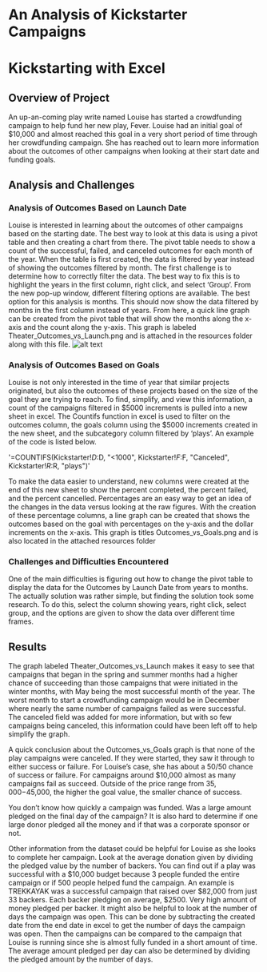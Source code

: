 # An Analysis of Kickstarter Campaigns
# Kickstarting with Excel

## Overview of Project
An up-an-coming play write named Louise has started a crowdfunding campaign to help fund her new play, Fever. Louise had an initial goal of $10,000 and almost reached this goal in a very short period of time through her crowdfunding campaign. She has reached out to learn more information about the outcomes of other campaigns when looking at their start date and funding goals. 

## Analysis and Challenges

### Analysis of Outcomes Based on Launch Date
Louise is interested in learning about the outcomes of other campaigns based on the starting date. The best way to look at this data is using a pivot table and then creating a chart from there. The pivot table needs to show a count of the successful, failed, and canceled outcomes for each month of the year. When the table is first created, the data is filtered by year instead of showing the outcomes filtered by month. The first challenge is to determine how to correctly filter the data. The best way to fix this is to highlight the years in the first column, right click, and select ‘Group’. From the new pop-up window, different filtering options are available. The best option for this analysis is months. This should now show the data filtered by months in the first column instead of years. From here, a quick line graph can be created from the pivot table that will show the months along the x-axis and the count along the y-axis. This graph is labeled Theater_Outcomes_vs_Launch.png and is attached in the resources folder along with this file. ![alt text](Theater_Outcomes_vs_Launch.png)

### Analysis of Outcomes Based on Goals
Louise is not only interested in the time of year that similar projects originated, but also the outcomes of these projects based on the size of the goal they are trying to reach. To find, simplify, and view this information, a count of the campaigns filtered in $5000 increments is pulled into a new sheet in excel. The Countifs function in excel is used to filter on the outcomes column, the goals column using the $5000 increments created in the new sheet, and the subcategory column filtered by ‘plays’. An example of the code is listed below.

'=COUNTIFS(Kickstarter!$D:$D, "<1000", Kickstarter!$F:$F, "Canceled", Kickstarter!$R:$R, "plays")'

To make the data easier to understand, new columns were created at the end of this new sheet to show the percent completed, the percent failed, and the percent cancelled. Percentages are an easy way to get an idea of the changes in the data versus looking at the raw figures. 
With the creation of these percentage columns, a line graph can be created that shows the outcomes based on the goal with percentages on the y-axis and the dollar increments on the x-axis. This graph is  titles Outcomes_vs_Goals.png and is also located in the attached resources folder 
### Challenges and Difficulties Encountered
One of the main difficulties is figuring out how to change the pivot table to display the data for the Outcomes by Launch Date from years to months. The actually solution was rather simple, but finding the solution took some research. To do this, select the column showing years, right click, select group, and the options are given to show the data over different time frames. 

## Results
The graph labeled Theater_Outcomes_vs_Launch makes it easy to see that campaigns that began in the spring and summer months had a higher chance of succeeding than those campaigns that were initiated in the winter months, with May being the most successful month of the year. The worst month to start a crowdfunding campaign would be in December where nearly the same number of campaigns failed as were successful. The canceled field was added for more information, but with so few campaigns being canceled, this information could have been left off to help simplify the graph. 

A quick conclusion about the Outcomes_vs_Goals graph is that none of the play campaigns were canceled. If they were started, they saw it through to either success or failure. For Louise’s case, she has about a 50/50 chance of success or failure. For campaigns around $10,000 almost as many campaigns fail as succeed. Outside of the price range from $35,000-$45,000, the higher the goal value, the smaller chance of success. 

You don’t know how quickly a campaign was funded. Was a large amount pledged on the final day of the campaign? It is also hard to determine if one large donor pledged all the money and if that was a corporate sponsor or not. 

Other information from the dataset could be helpful for Louise as she looks to complete her campaign. 
Look at the average donation given by dividing the pledged value by the number of backers. You can find out if a play was successful with a $10,000 budget because 3 people funded the entire campaign or if 500 people helped fund the campaign. An example is TREKKAYAK was a successful campaign that raised over $82,000 from just 33 backers. Each backer pledging on average, $2500. Very high amount of money pledged per backer. 
It might also be helpful to look at the number of days the campaign was open. This can be done by subtracting the created date from the end date in excel to get the number of days the campaign was open. Then the campaigns can be compared to the campaign that Louise is running since she is almost fully funded in a short amount of time. The average amount pledged per day can also be determined by dividing the pledged amount by the number of days. 

